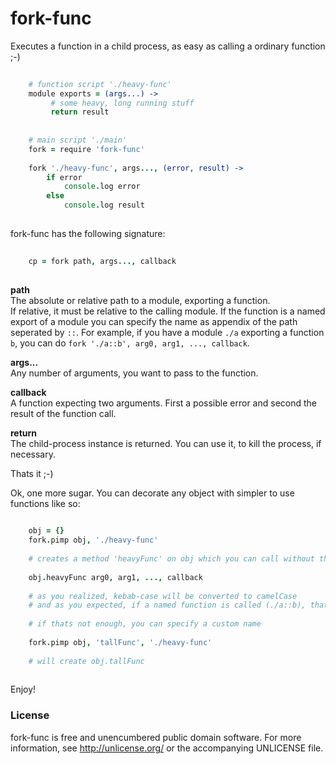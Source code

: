 # fork-func  

Executes a function in a child process, as easy as calling a ordinary function ;-)

```coffee
      
    # function script './heavy-func'
    module exports = (args...) ->
         # some heavy, long running stuff
         return result
         
         
    # main script './main'
    fork = require 'fork-func'
    
    fork './heavy-func', args..., (error, result) ->
        if error
            console.log error
        else                                          
            console.log result  
                           
```
    
fork-func has the following signature:
    
```coffee
    
    cp = fork path, args..., callback
    
```    

**path**    
The absolute or relative path to a module, exporting a function.     
If relative, it must be relative to the calling module. If the function is a named export of a module you can specify the name as appendix of the path seperated by ```::```.
For example, if you have a module ```./a``` exporting a function ```b```, you can do ```fork './a::b', arg0, arg1, ..., callback```.    

**args...**    
Any number of arguments, you want to pass to the function.

**callback**    
A function expecting two arguments. First a possible error and second the result of the function call.
    
**return**    
The child-process instance is returned. You can use it, to kill the process, if necessary.
    
Thats it ;-)
    
Ok, one more sugar. You can decorate any object with simpler to use functions like so:    
    
```coffee
    
    obj = {}
    fork.pimp obj, './heavy-func'
    
    # creates a method 'heavyFunc' on obj which you can call without the path argument
    
    obj.heavyFunc arg0, arg1, ..., callback
    
    # as you realized, kebab-case will be converted to camelCase
    # and as you expected, if a named function is called (./a::b), that name (b) is used
    
    # if thats not enough, you can specify a custom name
    
    fork.pimp obj, 'tallFunc', './heavy-func'
    
    # will create obj.tallFunc
    
````        
    
Enjoy!        
    
### License  
   
fork-func is free and unencumbered public domain software. For more information, see http://unlicense.org/ or the accompanying UNLICENSE file.



   

